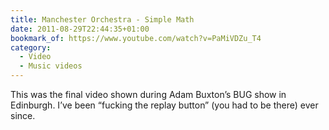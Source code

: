 ```yaml
---
title: Manchester Orchestra - Simple Math
date: 2011-08-29T22:44:35+01:00
bookmark_of: https://www.youtube.com/watch?v=PaMiVDZu_T4
category:
  - Video
  - Music videos
---
```

This was the final video shown during Adam Buxton’s BUG show in Edinburgh. I’ve been “fucking the replay button” (you had to be there) ever since.
